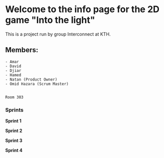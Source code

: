 # Welcome to the info page for the 2D game "Into the light"

This is a project run by group Interconnect at KTH.

## Members:
```
- Amar
- David
- Djiar
- Hamed
- Natan (Product Owner)
- Omid Hazara (Scrum Master)


Room 303
```

### Sprints

**Sprint 1**



**Sprint 2**

**Sprint 3**

**Sprint 4**


